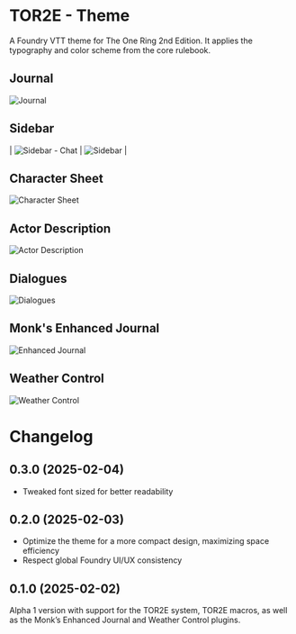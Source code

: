 # TOR2E - Theme
A Foundry VTT theme for The One Ring 2nd Edition. It applies the typography and color scheme from the core rulebook.

## Journal
![Journal](screenshots/journal.png)

## Sidebar
| ![Sidebar - Chat](screenshots/chat.png) | ![Sidebar](screenshots/sidebar.png) |

## Character Sheet
![Character Sheet](screenshots/character_sheet.png)

## Actor Description
![Actor Description](screenshots/actor_description.png)

## Dialogues
![Dialogues](screenshots/dialogue.png)

## Monk's Enhanced Journal
![Enhanced Journal](screenshots/monks_enhanced_journal.png)


## Weather Control
![Weather Control](screenshots/weather_control.png)


# Changelog

## 0.3.0 (2025-02-04)
* Tweaked font sized for better readability

## 0.2.0 (2025-02-03)
* Optimize the theme for a more compact design, maximizing space efficiency
* Respect global Foundry UI/UX consistency

## 0.1.0 (2025-02-02)
Alpha 1 version with support for the TOR2E system, TOR2E macros, as well as the Monk’s Enhanced Journal and Weather Control plugins.  
